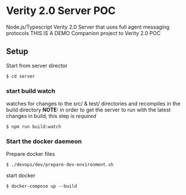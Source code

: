 # Verity 2.0 Server POC
Node.js/Typescript Verity 2.0 Server that uses full agent messaging protocols
THIS IS A DEMO
Companion project to Verity 2.0 POC

## Setup
Start from server director
```
$ cd server
```

### start build watch
watches for changes to the src/ & test/ directories and recompiles in the build directory
**NOTE:** in order to get the server to run with the latest changes in build, this step is *required*
```
$ npm run build:watch
```
### Start the docker daemeon
Prepare docker files
```
$ ./devops/dev/prepare-dev-environment.sh
```
start docker
```
$ docker-compose up --build
```


